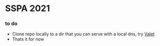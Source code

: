 # SSPA 2021

### to do

- Clone repo locally to a dir that you can serve with a local dns, try [Valet](https://laravel.com/docs/8.x/valet)
- Thats it for now